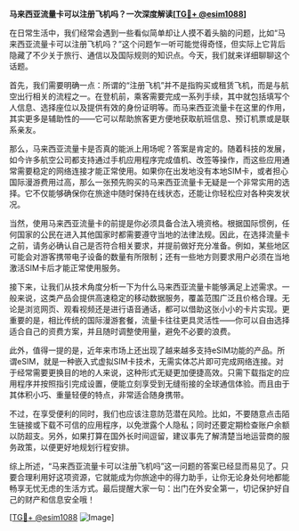 **马来西亚流量卡可以注册飞机吗？一次深度解读[[TG💪+ @esim1088](https://t.me/s/esim1088)]**

在日常生活中，我们经常会遇到一些看似简单却让人摸不着头脑的问题，比如“马来西亚流量卡可以注册飞机吗？”这个问题乍一听可能觉得奇怪，但实际上它背后隐藏了不少关于旅行、通信以及国际规则的知识点。今天，我们就来详细聊聊这个话题。

首先，我们需要明确一点：所谓的“注册飞机”并不是指购买或租赁飞机，而是与航空出行相关的流程之一。在登机前，乘客需要完成一系列手续，其中就包括填写个人信息、选择座位以及提供有效的身份证明等。而马来西亚流量卡在这里的作用，其实更多是辅助性的——它可以帮助旅客更方便地获取航班信息、预订机票或是联系亲友。

那么，马来西亚流量卡是否真的能派上用场呢？答案是肯定的。随着科技的发展，如今许多航空公司都支持通过手机应用程序完成值机、改签等操作，而这些应用通常需要稳定的网络连接才能正常使用。如果你在出发地没有本地SIM卡，或者担心国际漫游费用过高，那么一张预先购买的马来西亚流量卡无疑是一个非常实用的选择。它不仅能够确保你在旅途中随时保持在线状态，还能让你轻松应对各种突发状况。

当然，使用马来西亚流量卡的前提是你必须具备合法入境资格。根据国际惯例，任何国家的公民在进入其他国家时都需要遵守当地的法律法规。因此，在选择流量卡之前，请务必确认自己是否符合相关要求，并提前做好充分准备。例如，某些地区可能会对游客携带电子设备的数量有所限制；还有一些地方则要求用户必须在当地激活SIM卡后才能正常使用服务。

接下来，让我们从技术角度分析一下为什么马来西亚流量卡能够满足上述需求。一般来说，这类产品会提供高速稳定的移动数据服务，覆盖范围广泛且价格合理。无论是浏览网页、观看视频还是进行语音通话，都可以借助这张小小的卡片实现。更重要的是，相比传统的国际漫游套餐，流量卡往往更具灵活性——你可以自由选择适合自己的资费方案，并且随时调整使用量，避免不必要的浪费。

此外，值得一提的是，近年来市场上还出现了越来越多支持eSIM功能的产品。所谓eSIM，就是一种嵌入式虚拟SIM卡技术，无需实体芯片即可完成网络连接。对于经常需要更换目的地的人来说，这种形式无疑更加便捷高效。只需下载指定的应用程序并按照指引完成设置，便能立刻享受到无缝衔接的全球通信体验。而且由于其体积小巧、重量轻便的特点，非常适合随身携带。

不过，在享受便利的同时，我们也应该注意防范潜在风险。比如，不要随意点击陌生链接或下载不可信的应用程序，以免泄露个人隐私；同时还要定期检查账户余额以防超支。另外，如果打算在国外长时间逗留，建议事先了解清楚当地运营商的服务政策，以便更好地规划行程安排。

综上所述，“马来西亚流量卡可以注册飞机吗”这一问题的答案已经显而易见了。只要合理利用好这项资源，它就能成为你旅途中的得力助手，让你无论身处何地都能畅享无忧无虑的生活方式。最后提醒大家一句：出门在外安全第一，切记保护好自己的财产和信息安全哦！

[[TG💪+ @esim1088](https://t.me/s/esim1088) ![Image](https://i.postimg.cc/4NQfJmqS/Snipaste-2025-05-13-00-14-12.png)]